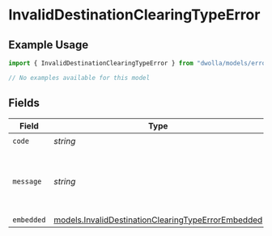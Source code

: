 # InvalidDestinationClearingTypeError

## Example Usage

```typescript
import { InvalidDestinationClearingTypeError } from "dwolla/models/errors";

// No examples available for this model
```

## Fields

| Field                                                                                                             | Type                                                                                                              | Required                                                                                                          | Description                                                                                                       | Example                                                                                                           |
| ----------------------------------------------------------------------------------------------------------------- | ----------------------------------------------------------------------------------------------------------------- | ----------------------------------------------------------------------------------------------------------------- | ----------------------------------------------------------------------------------------------------------------- | ----------------------------------------------------------------------------------------------------------------- |
| `code`                                                                                                            | *string*                                                                                                          | :heavy_check_mark:                                                                                                | N/A                                                                                                               | ValidationError                                                                                                   |
| `message`                                                                                                         | *string*                                                                                                          | :heavy_check_mark:                                                                                                | N/A                                                                                                               | Validation error(s) present. See embedded errors list for more details.                                           |
| `embedded`                                                                                                        | [models.InvalidDestinationClearingTypeErrorEmbedded](../../models/invaliddestinationclearingtypeerrorembedded.md) | :heavy_minus_sign:                                                                                                | N/A                                                                                                               |                                                                                                                   |